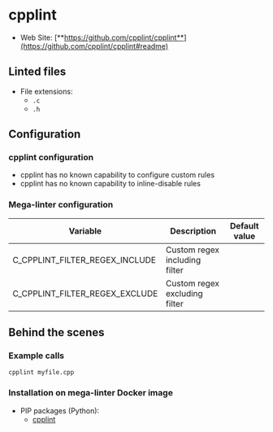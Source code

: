 <!-- markdownlint-disable MD033 MD041 -->
<!-- Generated by .automation/build.py, please do not update manually -->
# cpplint

- Web Site: [**https://github.com/cpplint/cpplint**](https://github.com/cpplint/cpplint#readme)

## Linted files

- File extensions:
  - `.c`
  - `.h`

## Configuration

### cpplint configuration

- cpplint has no known capability to configure custom rules
- cpplint has no known capability to inline-disable rules

### Mega-linter configuration

| Variable | Description | Default value |
| ----------------- | -------------- | -------------- |
| C_CPPLINT_FILTER_REGEX_INCLUDE | Custom regex including filter |  |
| C_CPPLINT_FILTER_REGEX_EXCLUDE | Custom regex excluding filter |  |

## Behind the scenes

### Example calls

```shell
cpplint myfile.cpp
```


### Installation on mega-linter Docker image

- PIP packages (Python):
  - [cpplint](https://pypi.org/project/cpplint)
